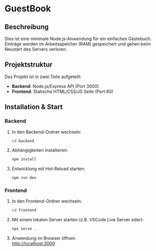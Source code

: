 # GuestBook

## Beschreibung

Dies ist eine minimale Node.js-Anwendung für ein einfaches Gästebuch.  
Einträge werden im Arbeitsspeicher (RAM) gespeichert und gehen beim Neustart des Servers verloren.


## Projektstruktur

Das Projekt ist in zwei Teile aufgeteilt:

- **Backend**: Node.js/Express API (Port 3000)
- **Frontend**: Statische HTML/CSS/JS Seite (Port 80)

## Installation & Start

### Backend

1. In den Backend-Ordner wechseln:
   ```bash
   cd backend
   ```

2. Abhängigkeiten installieren:
   ```bash
   npm install
   ```

3. Entwicklung mit Hot-Reload starten:
   ```bash
   npm run dev
   ```

### Frontend

1. In den Frontend-Ordner wechseln:
   ```bash
   cd frontend
   ```

2. Mit einem lokalen Server starten (z.B. VSCode Live Server oder):
   ```bash
   npx serve .
   ```

3. Anwendung im Browser öffnen:  
   [http://localhost:3000](http://localhost:3000)
